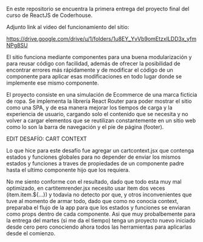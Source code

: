 En este repositorio se encuentra la primera entrega del proyecto final del curso de ReactJS de Coderhouse.

Adjunto link al video del funcionamiento del sitio:

https://drive.google.com/drive/u/1/folders/1u8EY_YvVb9omEtzxILDD3x_yfmNPg8SU

El sitio funciona mediante componentes para una buena modularización y para reusar código con facilidad, además de ofrecer la posibilidad de encontrar errores más rápidamente y de modificar el código de un componente para aplicar esas modificaciones en todo lugar donde se implemente ese mismo componente.

El proyecto consiste en una simulación de Ecommerce de una marca ficticia de ropa. Se implementa la librería React Router para poder mostrar el sitio como una SPA, y de esa manera mejorar los tiempos de carga y la experiencia de usuario, cargando solo el contenido que se necesita y no volver a cargar elementos que se reutilizan constantemente en un sitio web como lo son la barra de navegación y el pie de página (footer).


EDIT DESAFÍO: CART CONTEXT

Lo que hice para este desafío fue agregar un cartcontext.jsx que contenga estados y funciones globales para no depender de enviar los mismos estados y funciones a traves de propiedades de un componente padre hasta el ultimo componente hijo que los requiera.

No me siento conforme con el resultado, dado que todo esta muy mal optimizado, en cartitemrender.jsx necesito usar item dos veces (item.item.${...}) y todavia no detecto por que, y otros inconvenientes que tuve al momento de armar todo, dado que como no conocia context, preparaba el flujo de la app para que los estados y funciones se enviaran como props dentro de cada componente. Asi que muy probalbemente para la entrega del martes (si me da el tiempo) tenga un proyecto nuevo iniciado desde cero pero conociendo ahora todos las herramientas para aplicarlas desde el comienzo.